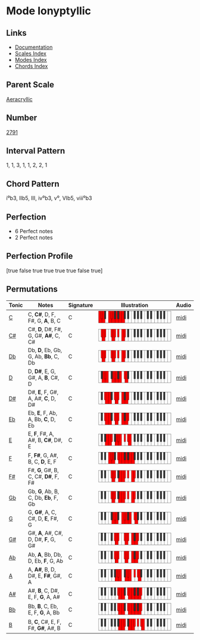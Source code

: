 # Mode Ionyptyllic

## Links

- [Documentation](README.md)
- [Scales Index](Scales.md)
- [Modes Index](Modes.md)
- [Chords Index](Chords.md)

## Parent Scale

[Aeracryllic](ScaleAeracryllic.md)

## Number

[2791](https://ianring.com/musictheory/scales/2791)

## Interval Pattern

1, 1, 3, 1, 1, 2, 2, 1

## Chord Pattern

i⁰b3, IIb5, III, iv⁰b3, v⁰, VIb5, viii⁰b3

## Perfection

- 6 Perfect notes
- 2 Perfect notes

## Perfection Profile

[true false true true true true false true]

## Permutations

| Tonic | Notes | Signature | Illustration | Audio |
|-------|-------|-----------|--------------|-------|
| [C](ModeCNaturalIonyptyllic.md) | C, **C#**, D, F, F#, G, **A**, B, C | C | ![CNaturalIonyptyllic](ModeCNaturalIonyptyllic.png) | [midi](https://github.com/edipermadi/music/blob/main/docs/ModeCNaturalIonyptyllic.mid?raw=true) |
| [C#](ModeCSharpIonyptyllic.md) | C#, **D**, D#, F#, G, G#, **A#**, C, C# | C | ![CSharpIonyptyllic](ModeCSharpIonyptyllic.png) | [midi](https://github.com/edipermadi/music/blob/main/docs/ModeCSharpIonyptyllic.mid?raw=true) |
| [Db](ModeDFlatIonyptyllic.md) | Db, **D**, Eb, Gb, G, Ab, **Bb**, C, Db | C | ![DFlatIonyptyllic](ModeDFlatIonyptyllic.png) | [midi](https://github.com/edipermadi/music/blob/main/docs/ModeDFlatIonyptyllic.mid?raw=true) |
| [D](ModeDNaturalIonyptyllic.md) | D, **D#**, E, G, G#, A, **B**, C#, D | C | ![DNaturalIonyptyllic](ModeDNaturalIonyptyllic.png) | [midi](https://github.com/edipermadi/music/blob/main/docs/ModeDNaturalIonyptyllic.mid?raw=true) |
| [D#](ModeDSharpIonyptyllic.md) | D#, **E**, F, G#, A, A#, **C**, D, D# | C | ![DSharpIonyptyllic](ModeDSharpIonyptyllic.png) | [midi](https://github.com/edipermadi/music/blob/main/docs/ModeDSharpIonyptyllic.mid?raw=true) |
| [Eb](ModeEFlatIonyptyllic.md) | Eb, **E**, F, Ab, A, Bb, **C**, D, Eb | C | ![EFlatIonyptyllic](ModeEFlatIonyptyllic.png) | [midi](https://github.com/edipermadi/music/blob/main/docs/ModeEFlatIonyptyllic.mid?raw=true) |
| [E](ModeENaturalIonyptyllic.md) | E, **F**, F#, A, A#, B, **C#**, D#, E | C | ![ENaturalIonyptyllic](ModeENaturalIonyptyllic.png) | [midi](https://github.com/edipermadi/music/blob/main/docs/ModeENaturalIonyptyllic.mid?raw=true) |
| [F](ModeFNaturalIonyptyllic.md) | F, **F#**, G, A#, B, C, **D**, E, F | C | ![FNaturalIonyptyllic](ModeFNaturalIonyptyllic.png) | [midi](https://github.com/edipermadi/music/blob/main/docs/ModeFNaturalIonyptyllic.mid?raw=true) |
| [F#](ModeFSharpIonyptyllic.md) | F#, **G**, G#, B, C, C#, **D#**, F, F# | C | ![FSharpIonyptyllic](ModeFSharpIonyptyllic.png) | [midi](https://github.com/edipermadi/music/blob/main/docs/ModeFSharpIonyptyllic.mid?raw=true) |
| [Gb](ModeGFlatIonyptyllic.md) | Gb, **G**, Ab, B, C, Db, **Eb**, F, Gb | C | ![GFlatIonyptyllic](ModeGFlatIonyptyllic.png) | [midi](https://github.com/edipermadi/music/blob/main/docs/ModeGFlatIonyptyllic.mid?raw=true) |
| [G](ModeGNaturalIonyptyllic.md) | G, **G#**, A, C, C#, D, **E**, F#, G | C | ![GNaturalIonyptyllic](ModeGNaturalIonyptyllic.png) | [midi](https://github.com/edipermadi/music/blob/main/docs/ModeGNaturalIonyptyllic.mid?raw=true) |
| [G#](ModeGSharpIonyptyllic.md) | G#, **A**, A#, C#, D, D#, **F**, G, G# | C | ![GSharpIonyptyllic](ModeGSharpIonyptyllic.png) | [midi](https://github.com/edipermadi/music/blob/main/docs/ModeGSharpIonyptyllic.mid?raw=true) |
| [Ab](ModeAFlatIonyptyllic.md) | Ab, **A**, Bb, Db, D, Eb, **F**, G, Ab | C | ![AFlatIonyptyllic](ModeAFlatIonyptyllic.png) | [midi](https://github.com/edipermadi/music/blob/main/docs/ModeAFlatIonyptyllic.mid?raw=true) |
| [A](ModeANaturalIonyptyllic.md) | A, **A#**, B, D, D#, E, **F#**, G#, A | C | ![ANaturalIonyptyllic](ModeANaturalIonyptyllic.png) | [midi](https://github.com/edipermadi/music/blob/main/docs/ModeANaturalIonyptyllic.mid?raw=true) |
| [A#](ModeASharpIonyptyllic.md) | A#, **B**, C, D#, E, F, **G**, A, A# | C | ![ASharpIonyptyllic](ModeASharpIonyptyllic.png) | [midi](https://github.com/edipermadi/music/blob/main/docs/ModeASharpIonyptyllic.mid?raw=true) |
| [Bb](ModeBFlatIonyptyllic.md) | Bb, **B**, C, Eb, E, F, **G**, A, Bb | C | ![BFlatIonyptyllic](ModeBFlatIonyptyllic.png) | [midi](https://github.com/edipermadi/music/blob/main/docs/ModeBFlatIonyptyllic.mid?raw=true) |
| [B](ModeBNaturalIonyptyllic.md) | B, **C**, C#, E, F, F#, **G#**, A#, B | C | ![BNaturalIonyptyllic](ModeBNaturalIonyptyllic.png) | [midi](https://github.com/edipermadi/music/blob/main/docs/ModeBNaturalIonyptyllic.mid?raw=true) |
